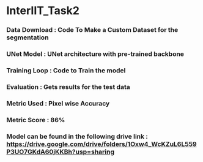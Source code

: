 # InterIIT_Task2

### Data Download : Code To Make a Custom Dataset for the segmentation
### UNet Model : UNet architecture with pre-trained backbone
### Training Loop : Code to Train the model
### Evaluation : Gets results for the test data

### Metric Used : Pixel wise Accuracy
### Metric Score : 86%

### Model can be found in the following drive link : https://drive.google.com/drive/folders/1Oxw4_WcKZuL6L559P3UO7GKdA60jKKBh?usp=sharing
